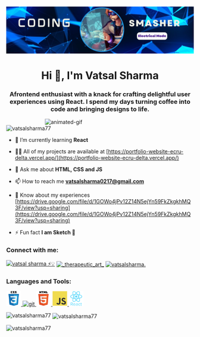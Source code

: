 ![logo](https://github.com/VatsalSharma77/VatsalSharma77/blob/main/canva-background.jpeg)
<h1 align="center">Hi 👋, I'm Vatsal Sharma</h1>
<h3 align="center">Afrontend enthusiast with a knack for crafting delightful user experiences using React. I spend my days turning coffee into code and bringing designs to life.</h3>

<img align="right" alt="animated-gif" width="400" src="https://media.giphy.com/media/bGgsc5mWoryfgKBx1u/giphy.gif">

<p align="left"> <img src="https://komarev.com/ghpvc/?username=vatsalsharma77&label=Profile%20views&color=0e75b6&style=flat" alt="vatsalsharma77" /> </p>

- 🌱 I’m currently learning **React**

- 👨‍💻 All of my projects are available at [https://portfolio-website-ecru-delta.vercel.app/](https://portfolio-website-ecru-delta.vercel.app/)

- 💬 Ask me about **HTML, CSS and JS**

- 📫 How to reach me **vatsalsharma0217@gmail.com**

- 📄 Know about my experiences [https://drive.google.com/file/d/1GOWo4jPv12Z14N5ejYn59FkZkgkhMQ3F/view?usp=sharing](https://drive.google.com/file/d/1GOWo4jPv12Z14N5ejYn59FkZkgkhMQ3F/view?usp=sharing)

- ⚡ Fun fact **I am Sketch 🎨**

<h3 align="left">Connect with me:</h3>
<p align="left">
<a href="https://linkedin.com/in/vatsal sharma ⚡💡" target="blank"><img align="center" src="https://raw.githubusercontent.com/rahuldkjain/github-profile-readme-generator/master/src/images/icons/Social/linked-in-alt.svg" alt="vatsal sharma ⚡💡" height="30" width="40" /></a>
<a href="https://instagram.com/_therapeutic_art_" target="blank"><img align="center" src="https://raw.githubusercontent.com/rahuldkjain/github-profile-readme-generator/master/src/images/icons/Social/instagram.svg" alt="_therapeutic_art_" height="30" width="40" /></a>
<a href="https://discord.gg/vatsalsharma." target="blank"><img align="center" src="https://raw.githubusercontent.com/rahuldkjain/github-profile-readme-generator/master/src/images/icons/Social/discord.svg" alt="vatsalsharma." height="30" width="40" /></a>
</p>

<h3 align="left">Languages and Tools:</h3>
<p align="left"> <a href="https://www.w3schools.com/css/" target="_blank" rel="noreferrer"> <img src="https://raw.githubusercontent.com/devicons/devicon/master/icons/css3/css3-original-wordmark.svg" alt="css3" width="40" height="40"/> </a> <a href="https://git-scm.com/" target="_blank" rel="noreferrer"> <img src="https://www.vectorlogo.zone/logos/git-scm/git-scm-icon.svg" alt="git" width="40" height="40"/> </a> <a href="https://www.w3.org/html/" target="_blank" rel="noreferrer"> <img src="https://raw.githubusercontent.com/devicons/devicon/master/icons/html5/html5-original-wordmark.svg" alt="html5" width="40" height="40"/> </a> <a href="https://developer.mozilla.org/en-US/docs/Web/JavaScript" target="_blank" rel="noreferrer"> <img src="https://raw.githubusercontent.com/devicons/devicon/master/icons/javascript/javascript-original.svg" alt="javascript" width="40" height="40"/> </a> <a href="https://reactjs.org/" target="_blank" rel="noreferrer"> <img src="https://raw.githubusercontent.com/devicons/devicon/master/icons/react/react-original-wordmark.svg" alt="react" width="40" height="40"/> </a> </p>

<p><img align="left" src="https://github-readme-stats.vercel.app/api/top-langs?username=vatsalsharma77&show_icons=true&locale=en&layout=compact" alt="vatsalsharma77" /></p>

<p>&nbsp;<img align="center" src="https://github-readme-stats.vercel.app/api?username=vatsalsharma77&show_icons=true&locale=en" alt="vatsalsharma77" /></p>

<p><img align="center" src="https://github-readme-streak-stats.herokuapp.com/?user=vatsalsharma77&" alt="vatsalsharma77" /></p>
